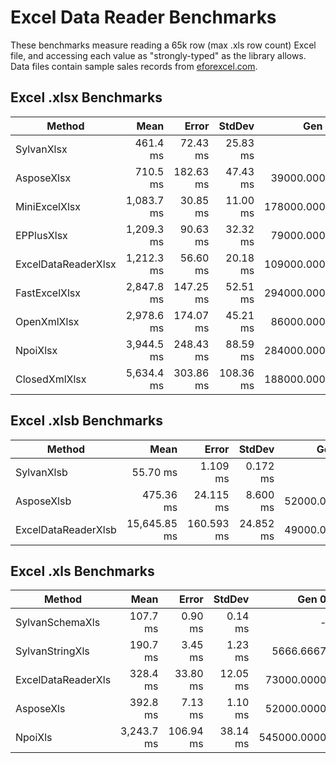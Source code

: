 # Excel Data Reader Benchmarks

These benchmarks measure reading a 65k row (max .xls row count) Excel file, and accessing each value as "strongly-typed" as the library allows.
Data files contain sample sales records from [eforexcel.com](https://eforexcel.com/wp/downloads-18-sample-csv-files-data-sets-for-testing-sales/).

## Excel .xlsx Benchmarks

|              Method |       Mean |     Error |    StdDev |       Gen 0 |      Gen 1 |     Gen 2 |     Allocated |
|-------------------- |-----------:|----------:|----------:|------------:|-----------:|----------:|--------------:|
|          SylvanXlsx |   461.4 ms |  72.43 ms |  25.83 ms |           - |          - |         - |     631.71 KB |
|          AsposeXlsx |   710.5 ms | 182.63 ms |  47.43 ms |  39000.0000 |  8000.0000 | 2000.0000 |  181634.96 KB |
|       MiniExcelXlsx | 1,083.7 ms |  30.85 ms |  11.00 ms | 178000.0000 |          - |         - |   729307.2 KB |
|          EPPlusXlsx | 1,209.3 ms |  90.63 ms |  32.32 ms |  79000.0000 | 18000.0000 | 6000.0000 |   600551.9 KB |
| ExcelDataReaderXlsx | 1,212.3 ms |  56.60 ms |  20.18 ms | 109000.0000 |          - |         - |  449046.79 KB |
|       FastExcelXlsx | 2,847.8 ms | 147.25 ms |  52.51 ms | 294000.0000 | 19000.0000 | 3000.0000 | 1290380.53 KB |
|         OpenXmlXlsx | 2,978.6 ms | 174.07 ms |  45.21 ms |  86000.0000 | 31000.0000 | 4000.0000 |  502458.62 KB |
|            NpoiXlsx | 3,944.5 ms | 248.43 ms |  88.59 ms | 284000.0000 | 84000.0000 | 5000.0000 | 1583895.02 KB |
|       ClosedXmlXlsx | 5,634.4 ms | 303.86 ms | 108.36 ms | 188000.0000 | 51000.0000 | 5000.0000 | 1128636.24 KB |

## Excel .xlsb Benchmarks

|              Method |         Mean |      Error |    StdDev |      Gen 0 |      Gen 1 |     Gen 2 |    Allocated |
|-------------------- |-------------:|-----------:|----------:|-----------:|-----------:|----------:|-------------:|
|          SylvanXlsb |     55.70 ms |   1.109 ms |  0.172 ms |          - |          - |         - |    320.23 KB |
|          AsposeXlsb |    475.36 ms |  24.115 ms |  8.600 ms | 52000.0000 | 11000.0000 | 3000.0000 |  262760.8 KB |
| ExcelDataReaderXlsb | 15,645.85 ms | 160.593 ms | 24.852 ms | 49000.0000 |  1000.0000 |         - | 200274.27 KB |

## Excel .xls Benchmarks

|             Method |       Mean |     Error |   StdDev |       Gen 0 |       Gen 1 |     Gen 2 |     Allocated |
|------------------- |-----------:|----------:|---------:|------------:|------------:|----------:|--------------:|
|    SylvanSchemaXls |   107.7 ms |   0.90 ms |  0.14 ms |           - |           - |         - |      608.7 KB |
|    SylvanStringXls |   190.7 ms |   3.45 ms |  1.23 ms |   5666.6667 |           - |         - |   23991.33 KB |
| ExcelDataReaderXls |   328.4 ms |  33.80 ms | 12.05 ms |  73000.0000 |   5000.0000 |         - |  330625.76 KB |
|          AsposeXls |   392.8 ms |   7.13 ms |  1.10 ms |  52000.0000 |   9000.0000 | 2000.0000 |  257594.48 KB |
|            NpoiXls | 3,243.7 ms | 106.94 ms | 38.14 ms | 545000.0000 | 143000.0000 | 3000.0000 | 2399567.03 KB |